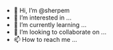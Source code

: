 - 👋 Hi, I’m @sherpem
- 👀 I’m interested in ...
- 🌱 I’m currently learning ...
- 💞️ I’m looking to collaborate on ...
- 📫 How to reach me ...

<!---
sherpem/sherpem is a ✨ special ✨ repository because its `README.md` (this file) appears on your GitHub profile.
You can click the Preview link to take a look at your changes.
--->
